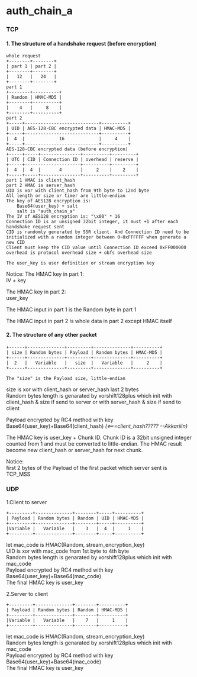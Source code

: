 # auth_chain_a

### TCP

#### 1. The structure of a handshake request (before encryption)
```
whole request
+--------+--------+
| part 1 | part 2 |
+--------+--------+
|   12   |   24   |
+--------+--------+
part 1
+--------+----------+
| Random | HMAC-MD5 |
+--------+----------+
|    4   |     8    |
+--------+----------+
part 2
+-----+----------------------------+----------+
| UID | AES-128-CBC encrypted data | HMAC-MD5 |
+-----+----------------------------+----------+
|  4  |             16             |     4    |
+-----+----------------------------+----------+
AES-128-CBC encrypted data (before encryption)
+-----+-----+---------------+----------+---------+
| UTC | CID | Connection ID | overhead | reserve |
+-----+---------------------+----------+---------+
|  4  |  4  |       4       |     2    |    2    |
+-----+-----+---------------+----------+---------+
part 1 HMAC is client_hash
part 2 HMAC is server_hash
UID is xor with client_hash from 9th byte to 12nd byte
All length or size or timer are little-endian
The key of AES128 encryption is:
    Base64(user_key) + salt
    salt is "auth_chain_a"
The IV of AES128 encryption is: "\x00" * 16
Connection ID is an unsigned 32bit integer, it must +1 after each handshake request sent
CID is randomly generated by SSR client. And Connection ID need to be initialized with a random integer between 0~0xFFFFFF when generate a new CID
Client must keep the CID value until Connection ID exceed 0xFF000000
overhead is protocol overhead size + obfs overhead size

The user_key is user definition or stream encryption key
```
Notice: The HMAC key in part 1:  
IV + key

The HMAC key in part 2:  
user\_key

The HMAC input in part 1 is the Random byte in part 1

The HMAC input in part 2 is whole data in part 2 except HMAC itself

#### 2. The structure of any other packet
```
+------+--------------+---------+--------------+----------+
| size | Random bytes | Payload | Random bytes | HMAC-MD5 |
+------+--------------+---------+--------------+----------+
|  2   |   Variable   |   size  |   Variable   |     2    |
+------+--------------+---------+--------------+----------+

The "size" is the Payload size, little-endian
```
size is xor with client\_hash or server\_hash last 2 bytes  
Random bytes length is genarated by xorshift128plus which init with client\_hash & size if send to server or with server\_hash & size if send to client

Payload encrypted by RC4 method with key Base64(user\_key)+Base64(client\_hash)  *(<===client\_hash????? --Akkariiin)*

The HMAC key is user\_key + Chunk ID. Chunk ID is a 32bit unsigned integer counted from 1 and must be converted to little-endian. The HMAC result become new client\_hash or server_hash for next chunk.

Notice:  
first 2 bytes of the Payload of the first packet which server sent is TCP_MSS 

### UDP
1.Client to server
```
+---------+--------------+--------+-----+----------+
| Payload | Random bytes | Random | UID | HMAC-MD5 |
+---------+--------------+--------+-----+----------+
|Variable |   Variable   |    3   |  4  |     1    |
+---------+--------------+--------+-----+----------+
```
let mac\_code is HMAC(Random, stream\_encryption\_key)  
UID is xor with mac\_code from 1st byte to 4th byte  
Random bytes length is genarated by xorshift128plus which init with mac_code  
Payload encrypted by RC4 method with key Base64(user\_key)+Base64(mac\_code)  
The final HMAC key is user\_key

2.Server to client
```
+---------+--------------+--------+----------+
| Payload | Random bytes | Random | HMAC-MD5 |
+---------+--------------+--------+----------+
|Variable |   Variable   |    7   |     1    |
+---------+--------------+--------+----------+
```
let mac\_code is HMAC(Random, stream\_encryption\_key)  
Random bytes length is genarated by xorshift128plus which init with mac_code  
Payload encrypted by RC4 method with key Base64(user\_key)+Base64(mac\_code)  
The final HMAC key is user\_key

